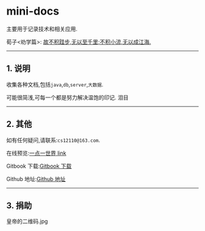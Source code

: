 # mini-docs

主要用于记录技术和相关应用.

荀子<劝学篇>: <u>故不积跬步,无以至千里;不积小流,无以成江海.</u>

---

## 1. 说明

收集各种文档,包括`java`,`db`,`server`,`大数据`.

可能很简浅,可每一个都是努力解决温饱的印记. 泪目

---

## 2. 其他

如有任何疑问,请联系:`cs12110@163.com`.

在线预览:[一点一世界 link](https://mr3306.top/docs/#/)

Gitbook 下载:[Gitbook 下载](https://legacy.gitbook.com/book/cs12110/mini-docs/details)

Github 地址:[Github 地址](https://github.com/cs12110/mini-docs)

---

## 3. 捐助

皇帝的二维码.jpg
